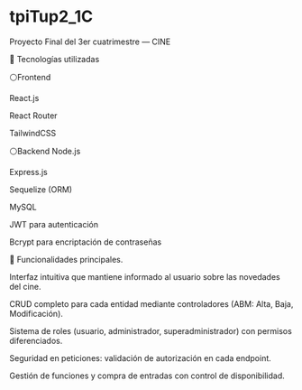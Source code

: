 # tpiTup2_1C
Proyecto Final del 3er cuatrimestre — CINE

🚀 Tecnologías utilizadas

⚪Frontend

React.js

React Router

TailwindCSS

⚪Backend
Node.js

Express.js

Sequelize (ORM)

MySQL

JWT para autenticación

Bcrypt para encriptación de contraseñas


📌 Funcionalidades principales.

Interfaz intuitiva que mantiene informado al usuario sobre las novedades del cine.

CRUD completo para cada entidad mediante controladores (ABM: Alta, Baja, Modificación).

Sistema de roles (usuario, administrador, superadministrador) con permisos diferenciados.

Seguridad en peticiones: validación de autorización en cada endpoint.

Gestión de funciones y compra de entradas con control de disponibilidad.
